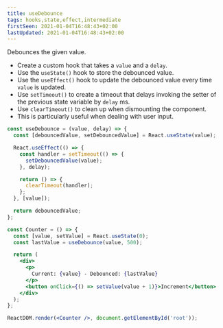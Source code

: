 ```yaml
---
title: useDebounce
tags: hooks,state,effect,intermediate
firstSeen: 2021-01-04T16:48:43+02:00
lastUpdated: 2021-01-04T16:48:43+02:00
---
```


Debounces the given value.

- Create a custom hook that takes a `value` and a `delay`.
- Use the `useState()` hook to store the debounced value.
- Use the `useEffect()` hook to update the debounced value every time `value` is updated.
- Use `setTimeout()` to create a timeout that delays invoking the setter of the previous state variable by `delay` ms.
- Use `clearTimeout()` to clean up when dismounting the component.
- This is particularly useful when dealing with user input.

```jsx
const useDebounce = (value, delay) => {
  const [debouncedValue, setDebouncedValue] = React.useState(value);

  React.useEffect(() => {
    const handler = setTimeout(() => {
      setDebouncedValue(value);
    }, delay);

    return () => {
      clearTimeout(handler);
    };
  }, [value]);

  return debouncedValue;
};
```

```jsx
const Counter = () => {
  const [value, setValue] = React.useState(0);
  const lastValue = useDebounce(value, 500);

  return (
    <div>
      <p>
        Current: {value} - Debounced: {lastValue}
      </p>
      <button onClick={() => setValue(value + 1)}>Increment</button>
    </div>
  );
};

ReactDOM.render(<Counter />, document.getElementById('root'));
```
